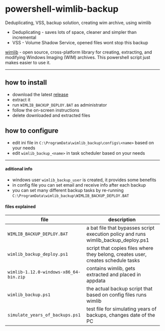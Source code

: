 # powershell-wimlib-backup
Deduplicating, VSS, backup solution, creating wim archive, using wimlib

* Deduplicating - saves lots of space, cleaner and simpler than incremental
* VSS - Volume Shadow Service, opened files wont stop this backup

[wimlib](https://wimlib.net/) -  open source, cross-platform library for creating, extracting, and modifying Windows Imaging (WIM) archives. This powershell script just makes easier to use it.

---

## how to install

* download the latest [release](https://github.com/DoTheEvo/powershell-wimlib-backup/releases)
* extract it
* run `WIMLIB_BACKUP_DEPLOY.BAT` as administrator
* follow the on-screen instructions
* delete downloaded and extracted files

## how to configure

* edit ini file in `C:\ProgramData\wimlib_backup\configs\<name>` based on your needs
* edit `wimlib_backup_<name>` in task scheduler based on your needs

---

#### aditional info

- windows user `wimlib_backup_user` is created, it provides some benefits
- in config file you can set email and receive info after each backup
- you can set many different backup tasks by re-running `C:\ProgramData\wimlib_backup\WIMLIB_BACKUP_DEPLOY.BAT`

#### files explained


| file                                   | description                                                                        |
|----------------------------------------|------------------------------------------------------------------------------------|
| `WIMLIB_BACKUP_DEPLOY.BAT`             | a bat file that bypasses script execution policy and runs wimlib_backup_deploy.ps1 |
| `wimlib_backup_deploy.ps1`             | script that copies files where they belong, creates user, creates schedule tasks   |
| `wimlib-1.12.0-windows-x86_64-bin.zip` | contains wimlib, gets extracted and placed in appdata                              |
| `wimlib_backup.ps1`                    | the actual backup script that based on config files runs wimlib                    |
| `simulate_years_of_backups.ps1`        | test file for simulating years of backups, changes date of the PC                  |
